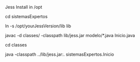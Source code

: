 Jess Install in /opt

cd sistemasExpertos

ln -s /opt/yourJessVersion/lib lib

javac -d classes/ -classpath lib/jess.jar modelo/*.java Inicio.java

cd classes

java -classpath ../lib/jess.jar:. sistemasExpertos.Inicio
